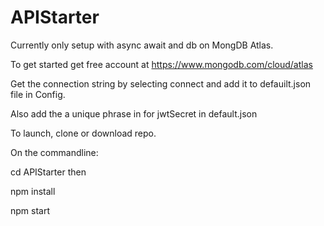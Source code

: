 # APIStarter

Currently only setup with async await and db on MongDB Atlas.

To get started get free account at https://www.mongodb.com/cloud/atlas

Get the connection string by selecting connect and add it to defauilt.json file in Config.

Also add the a unique phrase in for jwtSecret in default.json

To launch, clone or download repo.

On the commandline:

cd APIStarter then

npm install

npm start
